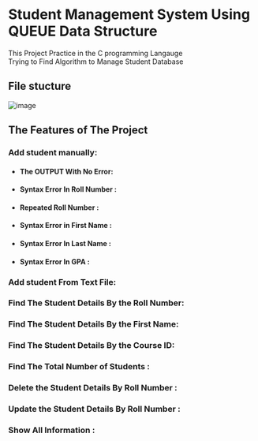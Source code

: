 # Student Management System Using QUEUE Data Structure 
This Project Practice in the C programming Langauge <br/>
Trying to Find Algorithm to Manage Student Database 


## File stucture
![image](https://github.com/Ephraim-Hedia/Embedded_System_Diploma/assets/74508494/a996aaa5-965f-442f-b1aa-c9c816341cec)


## The Features of The Project

###  Add student manually:

- ####  The OUTPUT With No Error:
  
- ####  Syntax Error In Roll Number :
  
- ####  Repeated Roll Number :
  
- ####  Syntax Error in First Name :
  
- ####  Syntax Error In Last Name :
  
- ####  Syntax Error In GPA :



###  Add student From Text File:

###  Find The Student Details By the Roll Number:

###  Find The Student Details By the First Name:

###  Find The Student Details By the Course ID:

###  Find The Total Number of Students :

### Delete the Student Details By Roll Number :


### Update the Student Details By Roll Number :


### Show All Information :
